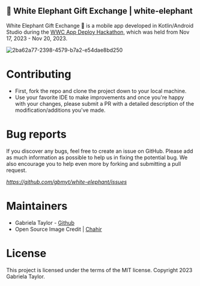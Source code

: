 ## 🐘 White Elephant Gift Exchange | white-elephant 

White Elephant Gift Exchange 🎁 is a mobile app developed in Kotlin/Android Studio during the [WWC App Deploy Hackathon](https://hopin.com/events/wwcode-app-deploy/registration?code=5QNymiiuIBQ2XYEtARkU5ar6R), which was held from Nov 17, 2023 - Nov 20, 2023.

![2ba62a77-2398-4579-b7a2-e54dae8bd250](https://github.com/gbmyt/white-elephant/assets/48141726/1568f7df-f34f-4b07-a314-bc7a135cc3ea)


# Contributing
- First, fork the repo and clone the project down to your local machine. 
- Use your favorite IDE to make improvements and once you're happy with your changes, please submit a PR with a detailed description of the modification/additions you've made.

# Bug reports
If you discover any bugs, feel free to create an issue on GitHub. Please add as much information as possible to help us in fixing the potential bug. We also encourage you to help even more by forking and submitting a pull request.

_https://github.com/gbmyt/white-elephant/issues_

# Maintainers
- Gabriela Taylor - [Github](https://github.com/gbmyt)
- Open Source Image Credit | [Chahir](https://www.flaticon.com/authors/chahir)

# License
This project is licensed under the terms of the MIT license. Copyright 2023 Gabriela Taylor.
